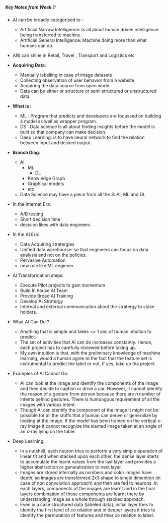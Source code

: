 ##### Key Notes from Week 1:
* AI can be broadly categorised to :
  * Artificial Narrow Intelligence: Is all about human driven intelligence being transferred to machine.
  * Artificial General Intelligence: Machine doing more than what humans can do.

* ANI can shine in Retail, Travel , Transport and Logistics etc

* **Acquiring Data**:
     * Manually labelling in case of image datasets
     * Collecting observation of user behavior from a website
     * Acquiring the data source from open world.
     * Data can be either or structure or semi structured or unstructured data.
 
* **What is :**
  * ML : Program that predicts and developers are focussed on building a model as well as wrapper program.
  * DS : Data science is all about finding insights before the model is built so that company can make decision. 
  * Deep Learning: is to have neural network to find the relation between Input and desired output
 * **Branch Diag**:
   * AI
      * ML
        * DL
      * Knowledge Graph
      * Graphical models 
      * etc
   * Data Science may have a piece from all the 3: AI, ML and DL

* In the Internet Era:
  * A/B testing
  * Short decision time
  * decision likes with data engineers
  
* In the AI Era:
  * Data Acquiring stratergies
  * Unified data warehourse: so that engineers can focus on data analysis and not on the policies.
  * Pervasive Automation
  * new role like ML engineer
  
 * AI Transformation steps:
   * Execute Pilot projects to gain momentum
   * Build In house AI Team
   * Provide Broad AI Training
   * Develop AI Stratergy
   * Internal and external communication about the stratergy to stake holders.
   
 * What AI Can Do ?
   * Anything that is simple and takes <= 1 sec of human intuition to predict.
   * The set of activities that AI can do increases constantly. Hence, each project has to carefully reviewed before taking up.
   * My own intuition is that, with the preliminary knowledge of machine learning, would a human agree to the fact that the feature set is instrumental to predict the label or not. If yes, take up tha project.

* Examples of AI Cannot Do:
   * AI can look at the image and identify the components of the image and then decide to caption or drive a car. However, it cannot identify the reason of a gesture from person because there are n number of intents behind gestures. There is humongous requirement of all the images with various intent.
   * Though AI can identify the component of the image it might not be possible for all the stuffs that a human can derive or generalize by looking at the image. If the model has been trained on the vertical x-ray image it cannot recognize the slanted image taken at an angle of an x-ray lying on the table.
   
 * Deep Learning:
    * In a nutshell, each neuron tries to perform a very simple operation of linear fit and when stacked upon each other, the dense layer starts to accumulate the learnt values from the last layer and provides a higher abstraction or generalization to next layer.
    * Images are stored internally as numbers and color images have depth, so images are transformed 2x3 shape to single dimention (in case of non convolution approach) and then are fed to neurons. In each layers, components of the images are learnt and in the final layers combination of those components are learnt there by understanding image as a whole through stacked approach.
    * Even in a case structured data (labeled data), initial layer tries to identify the first level of co relation and in deeper layers it tries to identify the permutation of features and thier co relation to label.
